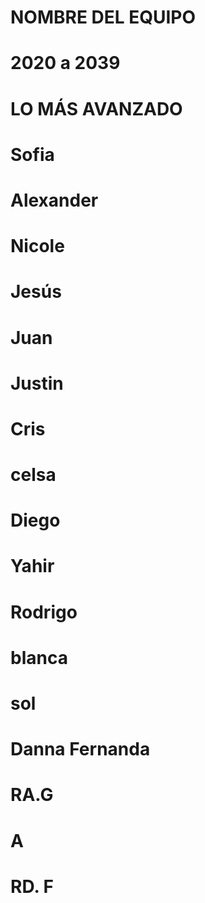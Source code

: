 # NOMBRE DEL EQUIPO 
# 2020 a 2039
# LO MÁS AVANZADO

# Sofia

# Alexander

# Nicole

# Jesús

# Juan

# Justin

# Cris

# celsa

# Diego

# Yahir

# Rodrigo

# blanca

# sol

# Danna Fernanda

# RA.G

# A

# RD. F
